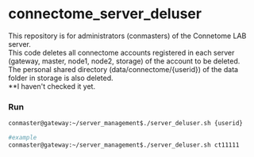 # connectome_server_deluser
This repository is for administrators (conmasters) of the Connetome LAB server.   
This code deletes all connectome accounts registered in each server (gateway, master, node1, node2, storage) of the account to be deleted.   
The personal shared directory (data/connectome/{userid}) of the data folder in storage is also deleted.   
**I haven't checked it yet.

### Run
~~~Bash
conmaster@gateway:~/server_management$./server_deluser.sh {userid}

#example
conmaster@gateway:~/server_management$./server_deluser.sh ct11111
~~~

